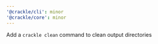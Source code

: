 ```yaml
---
'@crackle/cli': minor
'@crackle/core': minor
---
```


Add a `crackle clean` command to clean output directories
